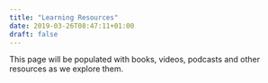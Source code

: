 ```yaml
---
title: "Learning Resources"
date: 2019-03-26T08:47:11+01:00
draft: false
---
```


This page will be populated with books, videos, podcasts and other resources as we explore them.

